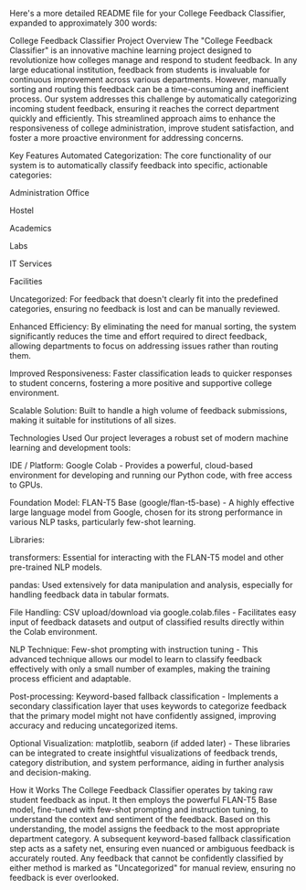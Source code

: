 Here's a more detailed README file for your College Feedback Classifier, expanded to approximately 300 words:

College Feedback Classifier
Project Overview
The "College Feedback Classifier" is an innovative machine learning project designed to revolutionize how colleges manage and respond to student feedback. In any large educational institution, feedback from students is invaluable for continuous improvement across various departments. However, manually sorting and routing this feedback can be a time-consuming and inefficient process. Our system addresses this challenge by automatically categorizing incoming student feedback, ensuring it reaches the correct department quickly and efficiently. This streamlined approach aims to enhance the responsiveness of college administration, improve student satisfaction, and foster a more proactive environment for addressing concerns.

Key Features
Automated Categorization: The core functionality of our system is to automatically classify feedback into specific, actionable categories:

Administration Office

Hostel

Academics

Labs

IT Services

Facilities

Uncategorized: For feedback that doesn't clearly fit into the predefined categories, ensuring no feedback is lost and can be manually reviewed.

Enhanced Efficiency: By eliminating the need for manual sorting, the system significantly reduces the time and effort required to direct feedback, allowing departments to focus on addressing issues rather than routing them.

Improved Responsiveness: Faster classification leads to quicker responses to student concerns, fostering a more positive and supportive college environment.

Scalable Solution: Built to handle a high volume of feedback submissions, making it suitable for institutions of all sizes.

Technologies Used
Our project leverages a robust set of modern machine learning and development tools:

IDE / Platform: Google Colab - Provides a powerful, cloud-based environment for developing and running our Python code, with free access to GPUs.

Foundation Model: FLAN-T5 Base (google/flan-t5-base) - A highly effective large language model from Google, chosen for its strong performance in various NLP tasks, particularly few-shot learning.

Libraries:

transformers: Essential for interacting with the FLAN-T5 model and other pre-trained NLP models.

pandas: Used extensively for data manipulation and analysis, especially for handling feedback data in tabular formats.

File Handling: CSV upload/download via google.colab.files - Facilitates easy input of feedback datasets and output of classified results directly within the Colab environment.

NLP Technique: Few-shot prompting with instruction tuning - This advanced technique allows our model to learn to classify feedback effectively with only a small number of examples, making the training process efficient and adaptable.

Post-processing: Keyword-based fallback classification - Implements a secondary classification layer that uses keywords to categorize feedback that the primary model might not have confidently assigned, improving accuracy and reducing uncategorized items.

Optional Visualization: matplotlib, seaborn (if added later) - These libraries can be integrated to create insightful visualizations of feedback trends, category distribution, and system performance, aiding in further analysis and decision-making.

How it Works
The College Feedback Classifier operates by taking raw student feedback as input. It then employs the powerful FLAN-T5 Base model, fine-tuned with few-shot prompting and instruction tuning, to understand the context and sentiment of the feedback. Based on this understanding, the model assigns the feedback to the most appropriate department category. A subsequent keyword-based fallback classification step acts as a safety net, ensuring even nuanced or ambiguous feedback is accurately routed. Any feedback that cannot be confidently classified by either method is marked as "Uncategorized" for manual review, ensuring no feedback is ever overlooked.
